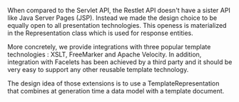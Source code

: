 When compared to the Servlet API, the Restlet API doesn't have a sister
API like Java Server Pages (JSP). Instead we made the design choice to
be equally open to all presentation technologies. This openess is
materialized in the Representation class which is used for response
entities. 

More concretely, we provide integrations with three popular template
technologies : XSLT, FreeMarker and Apache Velocity. In addition,
integration with Facelets has been achieved by a third party and it
should be very easy to support any other reusable template technology.

The design idea of those extensions is to use a TemplateRepresentation
that combines at generation time a data model with a template document.
